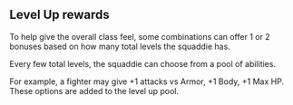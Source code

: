 ## Level Up rewards
To help give the overall class feel, some combinations can offer 1 or 2 bonuses based on how many total levels the squaddie has.

Every few total levels, the squaddie can choose from a pool of abilities.

For example, a fighter may give +1 attacks vs Armor, +1 Body, +1 Max HP. These options are added to the level up pool.
